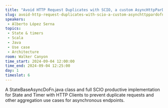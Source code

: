 ```yaml
---
title: "Avoid HTTP Request Duplicates with SCIO, a custom AsyncHttpParDoFn and State & Timers"
slug: avoid-http-request-duplicates-with-scio-a-custom-asynchttppardofn-and-state-timers
speakers:
 - Alberto López Serna
topics:
 - State & timers
 - Scala
 - Java
 - Use case
 - Architecture
room: Walker Canyon
time_start: 2024-09-04 12:00:00
time_end: 2024-09-04 12:25:00
day: 1
timeslot: 6
---
```


A StateBaseAsyncDoFn.java class and full SCIO productive implementation for State and Timer with HTTP Clients to prevent duplicate requests and other aggregation use cases for asynchronous endpoints.